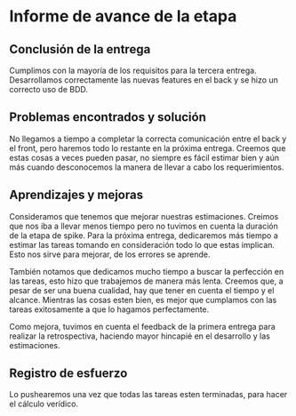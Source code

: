# Informe de avance de la etapa

## Conclusión de la entrega

Cumplimos con la mayoría de los requisitos para la tercera entrega. Desarrollamos correctamente las nuevas features en el back y se hizo un correcto uso de BDD.

## Problemas encontrados y solución

No llegamos a tiempo a completar la correcta comunicación entre el back y el front, pero haremos todo lo restante en la próxima entrega. Creemos que estas cosas a veces pueden pasar, no siempre es fácil estimar bien y aún más cuando desconocemos la manera de llevar a cabo los requerimientos. 

## Aprendizajes y mejoras

Consideramos que tenemos que mejorar nuestras estimaciones. Creimos que nos iba a llevar menos tiempo pero no tuvimos en cuenta la duración de la etapa de spike. Para la próxima entrega, dedicaremos más tiempo a estimar las tareas tomando en consideración todo lo que estas implican. Esto nos sirve para mejorar, de los errores se aprende.

También notamos que dedicamos mucho tiempo a buscar la perfección en las tareas, esto hizo que trabajemos de manera más lenta. Creemos que, a pesar de ser una buena cualidad, hay que tener en cuenta el tiempo y el alcance. Mientras las cosas esten bien, es mejor que cumplamos con las tareas exitosamente a que lo hagamos perfectamente.

Como mejora, tuvimos en cuenta el feedback de la primera entrega para realizar la retrospectiva, haciendo mayor hincapié en el desarrollo y las estimaciones.


##  Registro de esfuerzo

Lo pushearemos una vez que todas las tareas esten terminadas, para hacer el cálculo verídico.


